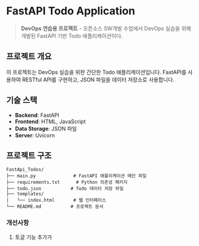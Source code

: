 # FastAPI Todo Application

> **DevOps 연습용 프로젝트** - 오픈소스 SW개발 수업에서 DevOps 실습을 위해 개발된 FastAPI 기반 Todo 애플리케이션이다.

##  프로젝트 개요

이 프로젝트는 DevOps 실습을 위한 간단한 Todo 애플리케이션입니다. FastAPI를 사용하여 RESTful API를 구현하고, JSON 파일을 데이터 저장소로 사용합니다.


##  기술 스택

- **Backend**: FastAPI
- **Frontend**: HTML, JavaScript
- **Data Storage**: JSON 파일
- **Server**: Uvicorn

##  프로젝트 구조

```
FastApi_Todos/
├── main.py              # FastAPI 애플리케이션 메인 파일
├── requirements.txt      # Python 의존성 패키지
├── todo.json           # Todo 데이터 저장 파일
├── templates/
│   └── index.html       # 웹 인터페이스
└── README.md           # 프로젝트 문서
```

### 개선사항
1. 토글 기능 추가가